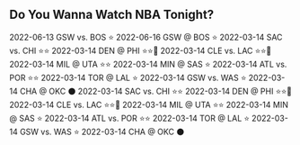 ## Do You Wanna Watch NBA Tonight?

2022-06-13 GSW vs. BOS :star:
2022-06-16 GSW @ BOS :star:
2022-03-14 SAC vs. CHI :star::star:
2022-03-14 DEN @ PHI :star::star::star2:
2022-03-14 CLE vs. LAC :star::star::star2:
2022-03-14 MIL @ UTA :star::star:
2022-03-14 MIN @ SAS :star:
2022-03-14 ATL vs. POR :star::star:
2022-03-14 TOR @ LAL :star:
2022-03-14 GSW vs. WAS :star:
2022-03-14 CHA @ OKC :black_circle:
2022-03-14 SAC vs. CHI :star::star:
2022-03-14 DEN @ PHI :star::star::star2:
2022-03-14 CLE vs. LAC :star::star::star2:
2022-03-14 MIL @ UTA :star::star:
2022-03-14 MIN @ SAS :star:
2022-03-14 ATL vs. POR :star::star:
2022-03-14 TOR @ LAL :star:
2022-03-14 GSW vs. WAS :star:
2022-03-14 CHA @ OKC :black_circle:
